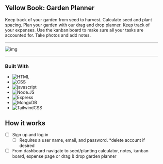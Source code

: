 ## Yellow Book: Garden Planner

Keep track of your garden from seed to harvest. Calculate seed and plant spacing. Plan your garden with our drag and drop planner. Keep track of your expenses. Use the kanban board to make sure all your tasks are accounted for. Take photos and add notes.

---

![img]()

---

### Built With

- ![HTML]
- ![CSS]
- ![javascript]
- ![Node.JS]
- ![Express]
- ![MongoDB]
- ![TailwindCSS]

## How it works

- [ ] Sign up and log in
  - [ ] Requires a user name, email, and password. \*delete account if desired
- [ ] From dashboard navigate to seed/planting calculator, notes, kanban board, expense page or drag & drop garden planner

[css]: https://img.shields.io/badge/css-1572B6?style=for-the-badge&logo=css3
[html]: https://img.shields.io/badge/html5-%23E34F26.svg?style=for-the-badge&logo=html5&logoColor=white
[javascript]: https://img.shields.io/badge/javascript-%23f7df1e.svg?style=for-the-badge&logo=javascript&logoColor=white
[node.js]: https://img.shields.io/badge/node-339933?style=for-the-badge&logo=node.js&logoColor=white
[express]: https://img.shields.io/badge/express-000000?style=for-the-badge&logo=express&logoColor=white
[mongodb]: https://img.shields.io/badge/mongodb-47A248?style=for-the-badge&logo=mongodb&logoColor=white
[tailwindcss]: https://img.shields.io/badge/tailwindcss-06B6D4?style=for-the-badge&logo=tailwindcss&logoColor=white
